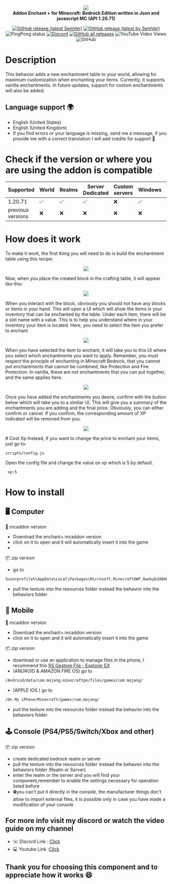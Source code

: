 <p align="center">
     <a href="https://github.com/DeathAruban/Enchant-MCBE">
		<img src="https://github.com/DeathAruban/Enchant-MCBE/blob/main/img/enchant+.png" loading="eager" />
	</a><br>
    <b>Addon Enchant + for Minecraft: Bedrock Edition written in Json and javascript MC (API 1.20.71)</b>
<p align="center">
	<a href="https://github.com/DeathAruban/Enchant-MCBE/releases/latest"><img alt="GitHub release (latest SemVer)" src="https://img.shields.io/github/v/release/DeathAruban/Enchant-MCBE?label=release&sort=semver"></a>
	<a href="https://github.com/DeathAruban/Enchant-MCBE/releases/latest"><img alt="GitHub release (latest by SemVer)" src="https://img.shields.io/github/downloads/DeathAruban/Enchant-MCBE/latest/total?sort=semver"></a>
<img alt="PingPong status" src="https://img.shields.io/pingpong/status/sp_7b7ce509b36c47ee9b20d041d018dc0a">
<a href="https://discord.gg/NKy9A9RAe8"><img src="https://img.shields.io/discord/935017716350320670?label=discord&color=7289DA&logo=discord" alt="Discord" /></a>
<a href="https://github.com//DeathAruban/Enchant-MCBE/releases"><img alt="GitHub all releases" src="https://img.shields.io/github/downloads/DeathAruban/Enchant-MCBE/total?label=downloads%40total"></a>
<img alt="YouTube Video Views" src="https://img.shields.io/youtube/views/QoqngsfcNZEstyle=social">
<img alt="GitHub" src="https://img.shields.io/github/license/DeathAruban/Enchant-MCBE">
</p>

# Description
This behavior adds a new enchantment table to your world, allowing for maximum customization when enchanting your items. Currently, it supports vanilla enchantments. In future updates, support for custom enchantments will also be added.

## Language support 🌍
- English (United States)
- English (United Kingdom)
- if you find errors or your language is missing, send me a message, if you provide me with a correct translation I will add credits for support 🤝

# Check if the version or where you are using the addon is compatible

| Supported | World | Realms |Server Dedicated | Custom servers | Windows | Mobile | PS4/PS5 | Xbox | Nintendo Switch |
| ------- | ------------------ | ------------------ | ------------------ | ------------------ | ------------------ | ------------------ | ------------------ | ------------------ | ------------------ |
| 1.20.71   |:white_check_mark: | :white_check_mark: | :white_check_mark: | :x: | :white_check_mark: | :white_check_mark: | :white_check_mark: | :white_check_mark: | :white_check_mark: |
| previous versions   | :x:  | :x: | :x: | :x: | :x: | :x: | :x: | :x: | :x: | :x: | 

# How does it work
To make it work, the first thing you will need to do is build the enchantment table using this recipe:
<p align="center">
 <img src="https://github.com/DeathAruban/Enchant-MCBE/blob/main/img/craft.png" loading="eager" />
</p>
Now, when you place the created block in the crafting table, it will appear like this:
<p align="center">
 <img src="https://github.com/DeathAruban/Enchant-MCBE/blob/main/img/enchant_table_3d.png" loading="eager" />
</p>
When you interact with the block, obviously you should not have any blocks or items in your hand. This will open a UI which will show the items in your inventory that can be enchanted by the table. Under each item, there will be a slot name with a value. This is to help you understand where in your inventory your item is located. Here, you need to select the item you prefer to enchant
<p align="center">
 <img src="https://github.com/DeathAruban/Enchant-MCBE/blob/main/img/1.png" loading="eager" />
</p>
When you have selected the item to enchant, it will take you to this UI where you select which enchantments you want to apply. Remember, you must respect the principle of enchanting in Minecraft Bedrock, that you cannot put enchantments that cannot be combined, like Protection and Fire Protection. In vanilla, these are not enchantments that you can put together, and the same applies here.
<p align="center">
 <img src="https://github.com/DeathAruban/Enchant-MCBE/blob/main/img/2.png" loading="eager" />
</p>
Once you have added the enchantments you desire, confirm with the button below which will take you to a similar UI. This will give you a summary of the enchantments you are adding and the final price. Obviously, you can either confirm or cancel. If you confirm, the corresponding amount of XP indicated will be removed from you.
<p align="center">
 <img src="https://github.com/DeathAruban/Enchant-MCBE/blob/main/img/3.png" loading="eager" />
</p>
# Cost Xp
Instead, if you want to change the price to enchant your items, just go to:

```json5
scripts/config.js
```
Open the config file and change the value on xp which is 5 by default.
```json5
 xp:5
```

# How to install

## 🖥️ Computer

📁.mcaddon version
- Download the enchant+.mcaddon version
- click on it to open and it will automatically insert it into the game
- 
📦.zip version
- go to 
 ```bash
%userprofile%\AppData\Local\Packages\Microsoft.MinecraftUWP_8wekyb3d8bbwe\LocalState\games\com.mojang\
```
- pull the texture into the resources folder instead the behavior into the behaviors folder

## 📱 Mobile

📁.mcaddon version
- Download the enchant+.mcaddon version
- click on it to open and it will automatically insert it into the game

📦.zip version
- download or use an application to manage files in the phone, I recommend this [RS Gestore File - Explorer EX](https://play.google.com/store/apps/details?id=com.rs.explorer.filemanager&hl=it&gl=US)
- (ANDROID & AMAZON FIRE OS) go to 
 ```bash
/Android/data/com.mojang.minecraftpe/files/games/com.mojang/
```

- (APPLE IOS ) go to

 ```bash
/On My iPhone/Minecraft/games/com.mojang/
```

- pull the texture into the resources folder instead the behavior into the behaviors folder

## 🕹️ Console (PS4/PS5/Switch/Xbox and other)

📦.zip version
- create dedicated bedrock realm or server
- pull the texture into the resources folder instead the behavior into the behaviors folder (Realm or Server)
- enter the realm or the server and you will find your component,remember to enable the settings necessary for operation listed before
- ⛔you can't put it directly in the console, the manufacturer things don't allow to import external files, it is possible only in case you have made a modification of your console

## For more info visit my discord or watch the video guide on my channel
- ✉️ Discord Link : [Click](https://discord.gg/NKy9A9RAe8)
- 💻 Youtube Link :[Click](https://www.youtube.com/watch?v=QoqngsfcNZE&ab_channel=Death_Aruban%E2%84%A2)

## Thank you for choosing this component and to appreciate how it works 😄
